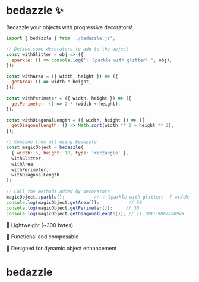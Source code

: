 # bedazzle ✨

Bedazzle your objects with progressive decorators!

```js
import { bedazzle } from './bedazzle.js';

// Define some decorators to add to the object
const withGlitter = obj => ({
  sparkle: () => console.log('✨ Sparkle with glitter! ', obj),
});

const withArea = ({ width, height }) => ({
  getArea: () => width * height,
});

const withPerimeter = ({ width, height }) => ({
  getPerimeter: () => 2 * (width + height),
});

const withDiagonalLength = ({ width, height }) => ({
  getDiagonalLength: () => Math.sqrt(width ** 2 + height ** 2),
});

// Combine them all using bedazzle
const magicObject = bedazzle(
  { width: 5, height: 10, type: 'rectangle' },
  withGlitter,
  withArea,
  withPerimeter,
  withDiagonalLength
);

// Call the methods added by decorators
magicObject.sparkle();           // ✨ Sparkle with glitter!  { width: 5, height: 10, type: 'rectangle' }
console.log(magicObject.getArea());           // 50
console.log(magicObject.getPerimeter());     // 30
console.log(magicObject.getDiagonalLength()); // 11.180339887498949
```

🍃 Lightweight (~300 bytes)

🧠 Functional and composable

🎨 Designed for dynamic object enhancement

# bedazzle
